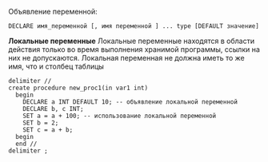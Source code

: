 Объявление переменной: 
```
DECLARE имя_переменной [, имя переменной ] ... type [DEFAULT значение]
```
**Локальные переменные**
Локальные переменные находятся в области действия только во время выполнения хранимой программы, ссылки на них не допускаются.
Локальная переменная не должна иметь то же имя, что и столбец таблицы

```
delimiter //
create procedure new_proc1(in var1 int)
  begin 
	DECLARE a INT DEFAULT 10; -- объявление локальной переменной
	DECLARE b, c INT;
	SET a = a + 100; -- использование локальной переменной
	SET b = 2;
	SET c = a + b;
  begin
  end //
delimiter ;
```
